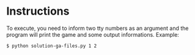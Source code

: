 # Instructions

To execute, you need to inform two tty numbers as an argument and the program
will print the game and some output informations. Example:

```$ python solution-ga-files.py 1 2```
